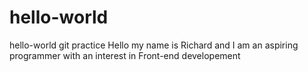 # hello-world
hello-world git practice
Hello my name is Richard and I am an aspiring programmer with an interest in Front-end developement
